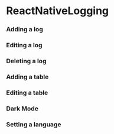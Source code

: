 # ReactNativeLogging

### Adding a log



### Editing  a log



### Deleting a log



### Adding a table



### Editing a table



### Dark Mode



### Setting a language



